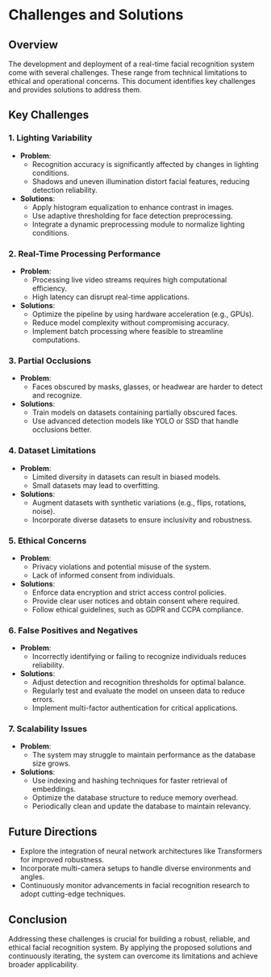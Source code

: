 # Challenges and Solutions

## Overview
The development and deployment of a real-time facial recognition system come with several challenges. These range from technical limitations to ethical and operational concerns. This document identifies key challenges and provides solutions to address them.

## Key Challenges

### 1. Lighting Variability
- **Problem**:
  - Recognition accuracy is significantly affected by changes in lighting conditions.
  - Shadows and uneven illumination distort facial features, reducing detection reliability.
- **Solutions**:
  - Apply histogram equalization to enhance contrast in images.
  - Use adaptive thresholding for face detection preprocessing.
  - Integrate a dynamic preprocessing module to normalize lighting conditions.

### 2. Real-Time Processing Performance
- **Problem**:
  - Processing live video streams requires high computational efficiency.
  - High latency can disrupt real-time applications.
- **Solutions**:
  - Optimize the pipeline by using hardware acceleration (e.g., GPUs).
  - Reduce model complexity without compromising accuracy.
  - Implement batch processing where feasible to streamline computations.

### 3. Partial Occlusions
- **Problem**:
  - Faces obscured by masks, glasses, or headwear are harder to detect and recognize.
- **Solutions**:
  - Train models on datasets containing partially obscured faces.
  - Use advanced detection models like YOLO or SSD that handle occlusions better.

### 4. Dataset Limitations
- **Problem**:
  - Limited diversity in datasets can result in biased models.
  - Small datasets may lead to overfitting.
- **Solutions**:
  - Augment datasets with synthetic variations (e.g., flips, rotations, noise).
  - Incorporate diverse datasets to ensure inclusivity and robustness.

### 5. Ethical Concerns
- **Problem**:
  - Privacy violations and potential misuse of the system.
  - Lack of informed consent from individuals.
- **Solutions**:
  - Enforce data encryption and strict access control policies.
  - Provide clear user notices and obtain consent where required.
  - Follow ethical guidelines, such as GDPR and CCPA compliance.

### 6. False Positives and Negatives
- **Problem**:
  - Incorrectly identifying or failing to recognize individuals reduces reliability.
- **Solutions**:
  - Adjust detection and recognition thresholds for optimal balance.
  - Regularly test and evaluate the model on unseen data to reduce errors.
  - Implement multi-factor authentication for critical applications.

### 7. Scalability Issues
- **Problem**:
  - The system may struggle to maintain performance as the database size grows.
- **Solutions**:
  - Use indexing and hashing techniques for faster retrieval of embeddings.
  - Optimize the database structure to reduce memory overhead.
  - Periodically clean and update the database to maintain relevancy.

## Future Directions
- Explore the integration of neural network architectures like Transformers for improved robustness.
- Incorporate multi-camera setups to handle diverse environments and angles.
- Continuously monitor advancements in facial recognition research to adopt cutting-edge techniques.

## Conclusion
Addressing these challenges is crucial for building a robust, reliable, and ethical facial recognition system. By applying the proposed solutions and continuously iterating, the system can overcome its limitations and achieve broader applicability.

